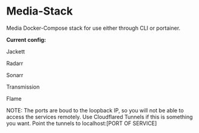 <h1>Media-Stack</h1>

Media Docker-Compose stack for use either through CLI or portainer.


<b>Current config:</b>

Jackett

Radarr

Sonarr

Transmission

Flame


NOTE: The ports are boud to the loopback IP, so you will not be able to access the services remotely. Use Cloudflared Tunnels if this is something you want. 
Point the tunnels to localhost:[PORT OF SERVICE]

